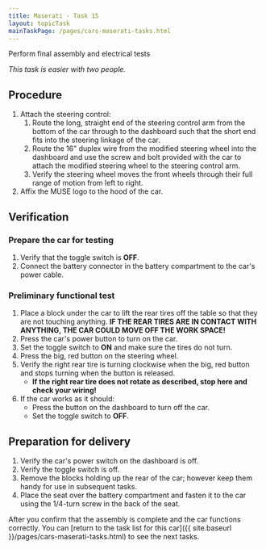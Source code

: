 ```yaml
---
title: Maserati - Task 15
layout: topicTask
mainTaskPage: /pages/cars-maserati-tasks.html
---
```


Perform final assembly and electrical tests

_This task is easier with two people._

## Procedure

1. Attach the steering control:
	1. Route the long, straight end of the steering control arm from the bottom of the car through to the dashboard such that the short end fits into the steering linkage of the car.
	2. Route the 16" duplex wire from the modified steering wheel into the dashboard and use the screw and bolt provided with the car to attach the modified steering wheel to the steering control arm.
	3. Verify the steering wheel moves the front wheels through their full range of motion from left to right.
4. Affix the MUSE logo to the hood of the car.

## Verification

### Prepare the car for testing 
1. Verify that the toggle switch is **OFF**.
2. Connect the battery connector in the battery compartment to the car's power cable.

### Preliminary functional test

1. Place a block under the car to lift the rear tires off the table so that they are not touching anything. **IF THE REAR TIRES ARE IN CONTACT WITH ANYTHING, THE CAR COULD MOVE OFF THE WORK SPACE!**
2. Press the car's power button to turn on the car.
3. Set the toggle switch to **ON** and make sure the tires do not turn.
4. Press the big, red button on the steering wheel.
5. Verify the right rear tire is turning clockwise when the big, red button and stops turning when the button is released.
	* **If the right rear tire does not rotate as described, stop here and check your wiring!**
6. If the car works as it should:
	* Press the button on the dashboard to turn off the car.
	* Set the toggle switch to **OFF**.

## Preparation for delivery

1. Verify the car's power switch on the dashboard is off.
2. Verify the toggle switch is off.
4. Remove the blocks holding up the rear of the car; however keep them handy for use in subsequent tasks.
3. Place the seat over the battery compartment and fasten it to the car using the 1/4-turn screw in the back of the seat.

After you confirm that the assembly is complete and the car functions correctly. You can [return to the task list for this car]({{ site.baseurl }}/pages/cars-maserati-tasks.html) to see the next tasks.
